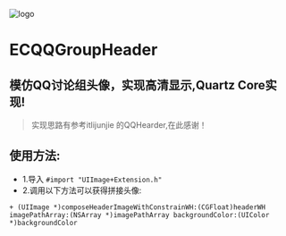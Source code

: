 
![logo](https://github.com/EricYellow/PopularSite/blob/master/logo.png)
# ECQQGroupHeader
## 模仿QQ讨论组头像，实现高清显示,Quartz Core实现!
> 实现思路有参考itlijunjie 的QQHearder,在此感谢！

## 使用方法:
- 1.导入 ` #import "UIImage+Extension.h" `
- 2.调用以下方法可以获得拼接头像:
```objc
+ (UIImage *)composeHeaderImageWithConstrainWH:(CGFloat)headerWH imagePathArray:(NSArray *)imagePathArray backgroundColor:(UIColor *)backgroundColor
```
